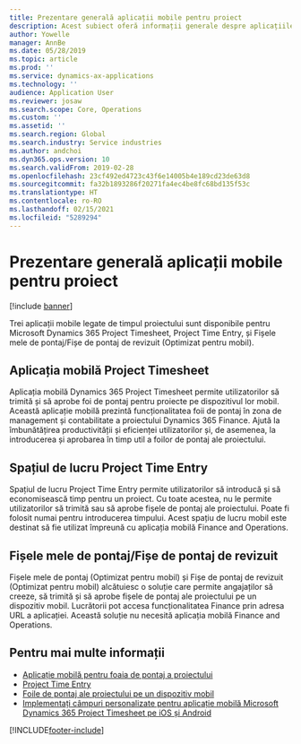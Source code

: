 ```yaml
---
title: Prezentare generală aplicații mobile pentru proiect
description: Acest subiect oferă informații generale despre aplicațiile legate de timpul proiectului pentru Microsoft Dynamics 365 Project Timesheet, Project Time Entry și Fișele mele de pontaj/Fișe de pontaj care sunt disponibile pe un dispozitiv mobil.
author: Yowelle
manager: AnnBe
ms.date: 05/28/2019
ms.topic: article
ms.prod: ''
ms.service: dynamics-ax-applications
ms.technology: ''
audience: Application User
ms.reviewer: josaw
ms.search.scope: Core, Operations
ms.custom: ''
ms.assetid: ''
ms.search.region: Global
ms.search.industry: Service industries
ms.author: andchoi
ms.dyn365.ops.version: 10
ms.search.validFrom: 2019-02-28
ms.openlocfilehash: 23cf492ed4723c43f6e14005b4e189cd23de63d8
ms.sourcegitcommit: fa32b1893286f20271fa4ec4be8fc68bd135f53c
ms.translationtype: HT
ms.contentlocale: ro-RO
ms.lasthandoff: 02/15/2021
ms.locfileid: "5289294"
---
```

# <a name="project-mobile-applications-overview"></a>Prezentare generală aplicații mobile pentru proiect

[!include [banner](../includes/banner.md)]

Trei aplicații mobile legate de timpul proiectului sunt disponibile pentru Microsoft Dynamics 365 Project Timesheet, Project Time Entry, și Fișele mele de pontaj/Fișe de pontaj de revizuit (Optimizat pentru mobil).

## <a name="project-timesheet-mobile-app"></a>Aplicația mobilă Project Timesheet

Aplicația mobilă Dynamics 365 Project Timesheet permite utilizatorilor să trimită și să aprobe foi de pontaj pentru proiecte pe dispozitivul lor mobil. Această aplicație mobilă prezintă funcționalitatea foii de pontaj în zona de management și contabilitate a proiectului Dynamics 365 Finance. Ajută la îmbunătățirea productivității și eficienței utilizatorilor și, de asemenea, la introducerea și aprobarea în timp util a foilor de pontaj ale proiectului.

## <a name="project-time-entry-workspace"></a>Spațiul de lucru Project Time Entry

Spațiul de lucru Project Time Entry permite utilizatorilor să introducă și să economisească timp pentru un proiect. Cu toate acestea, nu le permite utilizatorilor să trimită sau să aprobe fișele de pontaj ale proiectului. Poate fi folosit numai pentru introducerea timpului. Acest spațiu de lucru mobil este destinat să fie utilizat împreună cu aplicația mobilă Finance and Operations.

## <a name="my-timesheetstimesheets-for-my-review"></a>Fișele mele de pontaj/Fișe de pontaj de revizuit

Fișele mele de pontaj (Optimizat pentru mobil) și Fișe de pontaj de revizuit (Optimizat pentru mobil) alcătuiesc o soluție care permite angajaților să creeze, să trimită și să aprobe fișele de pontaj ale proiectului pe un dispozitiv mobil. Lucrătorii pot accesa funcționalitatea Finance prin adresa URL a aplicației. Această soluție nu necesită aplicația mobilă Finance and Operations.

## <a name="for-more-information"></a>Pentru mai multe informații

- [Aplicație mobilă pentru foaia de pontaj a proiectului](project-timesheet.md)
- [Project Time Entry]( project-time-entry-mobile-workspace.md)
- [Foile de pontaj ale proiectului pe un dispozitiv mobil](Mobile-timesheets.md)
- [Implementați câmpuri personalizate pentru aplicație mobilă Microsoft Dynamics 365 Project Timesheet pe iOS și Android](custom-fields-mobile.md)


[!INCLUDE[footer-include](../includes/footer-banner.md)]